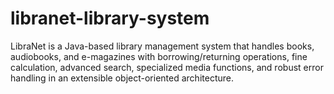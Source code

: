 # libranet-library-system
LibraNet is a Java-based library management system that handles books, audiobooks, and e-magazines with borrowing/returning operations, fine calculation, advanced search, specialized media functions, and robust error handling in an extensible object-oriented architecture.
